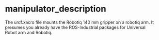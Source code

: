 # manipulator_description
The urdf.xacro file mounts the Robotiq 140 mm gripper on a robotiq arm. It presumes you already have the ROS-Industrial packages for Universal Robot arm and Robotiq.
